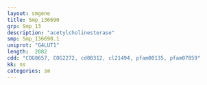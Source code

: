 ```yaml
---
layout: smgene
title: Smp_136690
grp: Smp_13
description: "acetylcholinesterase"
smp: Smp_136690.1
uniprot: "G4LUT1"
length:  2082
cdd: "COG0657, COG2272, cd00312, cl21494, pfam00135, pfam07859"
kk: ns
categories: sm
---
```

